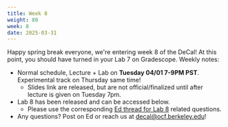 ```yaml
---
title: Week 8
weight: 80
week: 8
date: 2025-03-31
---
```

Happy spring break everyone, we're entering week 8 of the DeCal! At this point, you should have turned in your Lab 7 on Gradescope. 
Weekly notes:
- Normal schedule, Lecture + Lab on **Tuesday 04/01 7-9PM PST**. Experimental track on Thursday same time! 
    - Slides link are released, but are not official/finalized until after lecture is given on Tuesday 7pm.
- Lab 8 has been released and can be accessed below.
    - Please use the corresponding [Ed thread for Lab 8](https://edstem.org/us/courses/75831/discussion/6453780) related questions.
- Any questions? Post on Ed or reach us at [decal@ocf.berkeley.edu](mailto:decal@ocf.berkeley.edu)!

